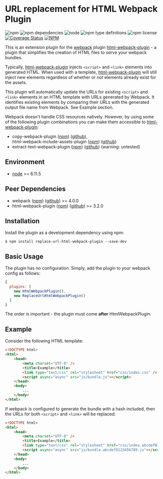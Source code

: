 URL replacement for HTML Webpack Plugin
=======================================

![npm](https://img.shields.io/npm/v/replace-url-html-webpack-plugin.svg)
![npm dependencies](https://david-dm.org/btodell/replace-url-html-webpack-plugin.svg)
![node](https://img.shields.io/node/v/replace-url-html-webpack-plugin.svg)
![npm type definitions](https://img.shields.io/npm/types/replace-url-html-webpack-plugin.svg)
![npm license](https://img.shields.io/npm/l/replace-url-html-webpack-plugin.svg)
[![Coverage Status](https://coveralls.io/repos/github/BTOdell/replace-url-html-webpack-plugin/badge.svg?branch=master)](https://coveralls.io/github/BTOdell/replace-url-html-webpack-plugin?branch=master)
[![NPM](https://nodei.co/npm/replace-url-html-webpack-plugin.png?downloads=true&downloadRank=true&stars=true)](https://nodei.co/npm/replace-url-html-webpack-plugin/)

This is an extension plugin for the [webpack](https://www.npmjs.com/package/webpack) plugin [html-webpack-plugin](https://www.npmjs.com/package/html-webpack-plugin) - a plugin that simplifies the creation of HTML files to serve your webpack bundles.

Typically, [html-webpack-plugin](https://www.npmjs.com/package/html-webpack-plugin) injects `<script>` and `<link>` elements into generated HTML.
When used with a template, [html-webpack-plugin](https://www.npmjs.com/package/html-webpack-plugin) will still inject new elements regardless of whether or not elements already exist for the assets.

This plugin will automatically update the URLs for existing `<script>` and `<link>` elements in an HTML template with URLs generated by Webpack.
It identifies existing elements by comparing their URLs with the generated output file name from Webpack. See Example section.

Webpack doesn't handle CSS resources natively.
However, by using some of the following plugin combinations you can make them accessible to [html-webpack-plugin](https://www.npmjs.com/package/html-webpack-plugin):
* copy-webpack-plugin ([npm](https://www.npmjs.com/package/copy-webpack-plugin)) ([github](https://github.com/webpack-contrib/copy-webpack-plugin)),<br>
html-webpack-include-assets-plugin ([npm](https://www.npmjs.com/package/html-webpack-include-assets-plugin)) ([github](https://github.com/jharris4/html-webpack-include-assets-plugin))
* extract-text-webpack-plugin ([npm](https://www.npmjs.com/package/extract-text-webpack-plugin)) ([github](https://github.com/webpack-contrib/extract-text-webpack-plugin)) (warning: untested)

Environment
-----------
* [node](https://nodejs.org/) >= 6.11.5

Peer Dependencies
------------
* webpack ([npm](https://www.npmjs.com/package/webpack)) ([github](https://github.com/webpack/webpack)) >= 4.0.0
* html-webpack-plugin ([npm](https://www.npmjs.com/package/html-webpack-plugin)) ([github](https://github.com/jantimon/html-webpack-plugin)) >= 3.2.0

Installation
------------
Install the plugin as a development dependency using npm:
```shell
$ npm install replace-url-html-webpack-plugin --save-dev
```

Basic Usage
-----------

The plugin has no configuration. Simply, add the plugin to your webpack config as follows:

```javascript
{
  plugins: [
    new HtmlWebpackPlugin(),
    new ReplaceUrlHtmlWebpackPlugin()
  ]
}
```

The order is important - the plugin must come **after** HtmlWebpackPlugin.

Example
-------

Consider the following HTML template:

```html
<!DOCTYPE html>
<html>
    <head>
        <meta charset="UTF-8" />
        <title>Example</title>
        <link type="text/css" rel="stylesheet" href="css/index.css" />
        <script async="async" src="js/bundle.js"></script>
    </head>
    <body>
        ...
    </body>
</html>
```

If webpack is configured to generate the bundle with a hash included, then the URLs for both `<script>` and `<link>` will be replaced:

```html
<!DOCTYPE html>
<html>
    <head>
        <meta charset="UTF-8" />
        <title>Example</title>
        <link type="text/css" rel="stylesheet" href="css/index.abcdef0123456789.css" />
        <script async="async" src="js/bundle.abcdef0123456789.js"></script>
    </head>
    <body>
        ...
    </body>
</html>
```
